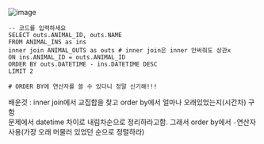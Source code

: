 ![image](https://user-images.githubusercontent.com/84604563/151789579-caaa6f84-9fd7-47fa-abc7-0e18a93b653e.png)


```mysql
-- 코드를 입력하세요
SELECT outs.ANIMAL_ID, outs.NAME
FROM ANIMAL_INS as ins
inner join ANIMAL_OUTS as outs # inner join은 inner 안써줘도 상관x
ON ins.ANIMAL_ID = outs.ANIMAL_ID
ORDER BY outs.DATETIME - ins.DATETIME DESC 
LIMIT 2

# ORDER BY에 연산자를 쓸 수 있다니 정말 신기해!!!
```

배운것 : inner join에서 교집합을 찾고 order by에서 얼마나 오래있었는지(시간차) 구함  
문제에서 datetime 차이로 내림차순으로 정리하라고함. 그래서 order by에서 ```-```연산자 사용(가장 오래 머물러 있었던 순으로 정렬하라)  
